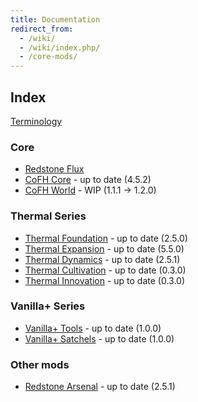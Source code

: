 ```yaml
---
title: Documentation
redirect_from:
  - /wiki/
  - /wiki/index.php/
  - /core-mods/
---
```


Index
-----

[Terminology](/docs/terminology/)

<!-- Arrow symbol: → -->

### Core
* [Redstone Flux](/docs/redstone-flux/)
* [CoFH Core](/docs/cofh-core/) - <span class="uk-text-small uk-text-success">up to date (4.5.2)</span>
* [CoFH World](/docs/cofh-world/) - <span class="uk-text-small uk-text-warning">WIP (1.1.1 → 1.2.0)</span>

### Thermal Series
* [Thermal Foundation](/docs/thermal-foundation/) - <span class="uk-text-small uk-text-success">up to date (2.5.0)</span>
* [Thermal Expansion](/docs/thermal-expansion/) - <span class="uk-text-small uk-text-success">up to date (5.5.0)</span>
* [Thermal Dynamics](/docs/thermal-dynamics/) - <span class="uk-text-small uk-text-success">up to date (2.5.1)</span>
* [Thermal Cultivation](/docs/thermal-cultivation/) - <span class="uk-text-small uk-text-success">up to date (0.3.0)</span>
* [Thermal Innovation](/docs/thermal-innovation/) - <span class="uk-text-small uk-text-success">up to date (0.3.0)</span>

### Vanilla+ Series
* [Vanilla+ Tools](/docs/vanillaplus-tools/) - <span class="uk-text-small uk-text-success">up to date (1.0.0)</span>
* [Vanilla+ Satchels](/docs/vanillaplus-satchels/) - <span class="uk-text-small uk-text-success">up to date (1.0.0)</span>

### Other mods
* [Redstone Arsenal](/docs/redstone-arsenal/) - <span class="uk-text-small uk-text-success">up to date (2.5.1)</span>
